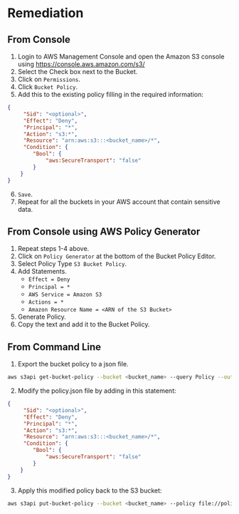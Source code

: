 # Remediation

## From Console

1. Login to AWS Management Console and open the Amazon S3 console using <https://console.aws.amazon.com/s3/>
2. Select the Check box next to the Bucket.
3. Click on `Permissions`.
4. Click `Bucket Policy`.
5. Add this to the existing policy filling in the required information:

```json
{
     "Sid": "<optional>",
     "Effect": "Deny",
     "Principal": "*",
     "Action": "s3:*",
     "Resource": "arn:aws:s3:::<bucket_name>/*",
     "Condition": {
        "Bool": {
            "aws:SecureTransport": "false"
        }
    }
}
```

6. `Save`.
7. Repeat for all the buckets in your AWS account that contain sensitive data.

## From Console using AWS Policy Generator

1. Repeat steps 1-4 above.
2. Click on `Policy Generator` at the bottom of the Bucket Policy Editor.
3. Select Policy Type `S3 Bucket Policy`.
4. Add Statements.
    - `Effect = Deny`
    - `Principal = *`
    - `AWS Service = Amazon S3`
    - `Actions = *`
    - `Amazon Resource Name = <ARN of the S3 Bucket>`
5. Generate Policy.
6. Copy the text and add it to the Bucket Policy.

## From Command Line

1. Export the bucket policy to a json file.

```sh
aws s3api get-bucket-policy --bucket <bucket_name> --query Policy --output text > policy.json
```

2. Modify the policy.json file by adding in this statement:

```json
{
     "Sid": "<optional>",
     "Effect": "Deny",
     "Principal": "*",
     "Action": "s3:*",
     "Resource": "arn:aws:s3:::<bucket_name>/*",
     "Condition": {
        "Bool": {
            "aws:SecureTransport": "false"
        }
    }
}
```

3. Apply this modified policy back to the S3 bucket:

```sh
aws s3api put-bucket-policy --bucket <bucket_name> --policy file://policy.json
```

